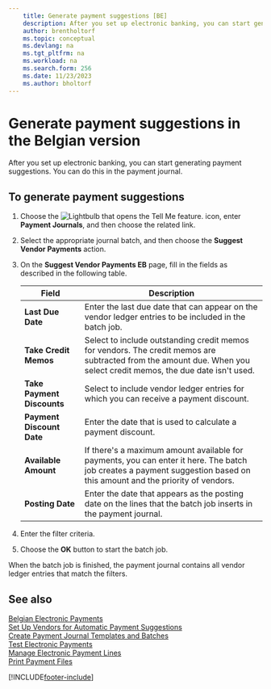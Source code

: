 ```yaml
---
    title: Generate payment suggestions [BE]
    description: After you set up electronic banking, you can start generating payment suggestions. You can do this in the payment journal.
    author: brentholtorf
    ms.topic: conceptual
    ms.devlang: na
    ms.tgt_pltfrm: na
    ms.workload: na
    ms.search.form: 256
    ms.date: 11/23/2023
    ms.author: bholtorf
---
```


# Generate payment suggestions in the Belgian version
After you set up electronic banking, you can start generating payment suggestions. You can do this in the payment journal.  

## To generate payment suggestions  

1.  Choose the ![Lightbulb that opens the Tell Me feature.](../../media/ui-search/search_small.png "Tell me what you want to do") icon, enter **Payment Journals**, and then choose the related link.  
2.  Select the appropriate journal batch, and then choose the **Suggest Vendor Payments** action.  
3.  On the **Suggest Vendor Payments EB** page, fill in the fields as described in the following table.  

    |Field|Description|  
    |---------------------------------|---------------------------------------|  
    |**Last Due Date**|Enter the last due date that can appear on the vendor ledger entries to be included in the batch job.|  
    |**Take Credit Memos**|Select to include outstanding credit memos for vendors. The credit memos are subtracted from the amount due. When you select credit memos, the due date isn't used.|  
    |**Take Payment Discounts**|Select to include vendor ledger entries for which you can receive a payment discount.|  
    |**Payment Discount Date**|Enter the date that is used to calculate a payment discount.|  
    |**Available Amount**|If there's a maximum amount available for payments, you can enter it here. The batch job creates a payment suggestion based on this amount and the priority of vendors.|  
    |**Posting Date**|Enter the date that appears as the posting date on the lines that the batch job inserts in the payment journal.|  

4.  Enter the filter criteria.  
5.  Choose the **OK** button to start the batch job.  

When the batch job is finished, the payment journal contains all vendor ledger entries that match the filters.  

## See also  
 [Belgian Electronic Payments](belgian-electronic-payments.md)   
 [Set Up Vendors for Automatic Payment Suggestions](how-to-set-up-vendors-for-automatic-payment-suggestions.md)   
 [Create Payment Journal Templates and Batches](how-to-create-payment-journal-templates-and-batches.md)   
 [Test Electronic Payments](how-to-test-electronic-payments.md)   
 [Manage Electronic Payment Lines](/dynamics365/business-central/LocalFunctionality/Belgium/belgian-electronic-payments)   
 [Print Payment Files](how-to-print-payment-files.md)


[!INCLUDE[footer-include](../../includes/footer-banner.md)]